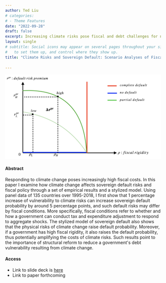 ```yaml
---
author: Ted Liu
# categories:
# - Theme Features
date: "2022-09-28"
draft: false
excerpt: Increasing climate risks pose fiscal and debt challenges for national governments. In this paper I examine how climate risks affect sovereign default risks with consideration of fiscal conditions. 
layout: single
# subtitle: Social icons may appear on several pages throughout your site. Learn how
#   to set them up, and control where they show up.
title: "Climate Risks and Sovereign Default: Scenario Analyses of Fiscal Conditions"

---
```

![](defaultrigid.png)

#### Abstract

 Responding to climate change poses increasingly high fiscal costs. In this paper I examine how climate change affects sovereign default risks and fiscal policy through a set of empirical results and a stylized model. Using panel data of 135 countries over 1995-2018, I first show that 1 percentage increase of vulnerability to climate risks can increase sovereign default probability by around 5 percentage points, and such default risks may differ by fiscal conditions. More specifically, fiscal conditions refer to whether and how a government can conduct tax and expenditure adjustment to respond to aggregate shocks. The stylized model of sovereign default also shows that the physical risks of climate change raise default probability. Moreover, if a government has high fiscal rigidity, it also raises the default probability, thus potentially amplifying the costs of climate risks. Such results point to the importance of structural reform to reduce a government's debt vulnerability resulting from climate change.

#### Access

- Link to slide deck is [here](https://www.dropbox.com/s/5uogd98oxhlgpev/Liu_presentation-2022.pdf?dl=0)
- Link to paper forthcoming
